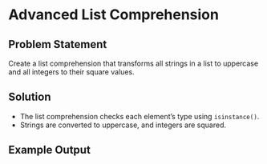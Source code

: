 # Advanced List Comprehension

## Problem Statement
Create a list comprehension that transforms all strings in a list to uppercase and all integers to their square values.

## Solution
- The list comprehension checks each element’s type using `isinstance()`.
- Strings are converted to uppercase, and integers are squared.

## Example Output
